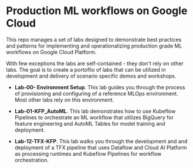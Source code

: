 # Production ML workflows on Google Cloud

This repo manages a set of labs designed to demonstrate best practices and patterns for implementing and operationalizing production grade ML workflows on Google Cloud Platform.

With few exceptions the labs are self-contained - they don't rely on other labs. The goal is to create a portoflio of labs that can be utilized in development and delivery of scenario specific demos and workshops. 

- **Lab-00- Environment Setup**. This lab guides you through the process of provisioning and configuring of a reference MLOps environment. Most other labs rely on this environment. 

- **Lab-01-KFP_AutoML**. This lab demonstrates how to use Kubeflow Pipelines to orchestrate an ML workflow that utilizes BigQuery for feature engineering and AutoML Tables for model training and deployment.


- **Lab-12-TFX-KFP**. This lab walks you through the development and and deployment of a TFX pipeline that uses Dataflow and Cloud AI Platform as processing runtimes and Kubeflow Pipelines for workflow orchestration.

